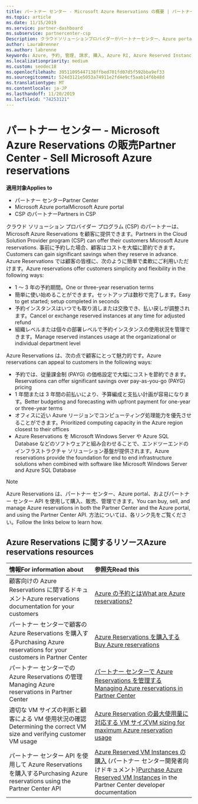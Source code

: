 ```yaml
---
title: パートナー センター - Microsoft Azure Reservations の概要 | パートナー センター
ms.topic: article
ms.date: 11/15/2019
ms.service: partner-dashboard
ms.subservice: partnercenter-csp
Description: クラウドソリューションプロバイダーがパートナーセンター、Azure portal、またはパートナーセンター API を使用して、顧客向けの Azure 予約を購入、販売、管理する方法について説明します。
author: LauraBrenner
ms.author: labrenne
keywords: Azure, 予約, 管理, 請求, 購入, Azure RI, Azure Reserved Instances
ms.localizationpriority: medium
ms.custom: seodec18
ms.openlocfilehash: 39511095447138ffbed701fd07d5f592bba9ef33
ms.sourcegitcommit: 524d3121e5053a74911e2fd4e9cf5aab14f6b48d
ms.translationtype: MT
ms.contentlocale: ja-JP
ms.lasthandoff: 11/20/2019
ms.locfileid: "74253121"
---
```

# <a name="partner-center---sell-microsoft-azure-reservations"></a><span data-ttu-id="7118a-104">パートナー センター - Microsoft Azure Reservations の販売</span><span class="sxs-lookup"><span data-stu-id="7118a-104">Partner Center - Sell Microsoft Azure reservations</span></span>

<!--Maggie, 12/7/18 - Added "Partner Center" to metadata title and H1 title as per Catherine Watson in bug #19868631-->

<span data-ttu-id="7118a-105">**適用対象**</span><span class="sxs-lookup"><span data-stu-id="7118a-105">**Applies to**</span></span>

- <span data-ttu-id="7118a-106">パートナー センター</span><span class="sxs-lookup"><span data-stu-id="7118a-106">Partner Center</span></span>
- <span data-ttu-id="7118a-107">Microsoft Azure portal</span><span class="sxs-lookup"><span data-stu-id="7118a-107">Microsoft Azure portal</span></span>
- <span data-ttu-id="7118a-108">CSP のパートナー</span><span class="sxs-lookup"><span data-stu-id="7118a-108">Partners in CSP</span></span>

<span data-ttu-id="7118a-109">クラウド ソリューション プロバイダー プログラム (CSP) のパートナーは、Microsoft Azure Reservations を顧客に提供できます。</span><span class="sxs-lookup"><span data-stu-id="7118a-109">Partners in the Cloud Solution Provider program (CSP) can offer their customers Microsoft Azure reservations.</span></span> <span data-ttu-id="7118a-110">事前に予約した場合、顧客はコストを大幅に節約できます。</span><span class="sxs-lookup"><span data-stu-id="7118a-110">Customers can gain significant savings when they reserve in advance.</span></span> <span data-ttu-id="7118a-111">Azure Reservations では顧客の皆様に、次のように簡単で柔軟にご利用いただけます。</span><span class="sxs-lookup"><span data-stu-id="7118a-111">Azure reservations offer customers simplicity and flexibility in the following ways:</span></span>

- <span data-ttu-id="7118a-112">1 ～ 3 年の予約期間。</span><span class="sxs-lookup"><span data-stu-id="7118a-112">One or three-year reservation terms</span></span>
- <span data-ttu-id="7118a-113">簡単に使い始めることができます。セットアップは数秒で完了します。</span><span class="sxs-lookup"><span data-stu-id="7118a-113">Easy to get started; setup completed in seconds</span></span>
- <span data-ttu-id="7118a-114">予約インスタンスはいつでも取り消しまたは交換でき、払い戻しが調整されます。</span><span class="sxs-lookup"><span data-stu-id="7118a-114">Cancel or exchange reserved instances at any time for adjusted refund</span></span>
- <span data-ttu-id="7118a-115">組織レベルまたは個々の部署レベルで予約インスタンスの使用状況を管理できます。</span><span class="sxs-lookup"><span data-stu-id="7118a-115">Manage reserved instances usage at the organizational or individual department level</span></span> 

<span data-ttu-id="7118a-116">Azure Reservations は、次の点で顧客にとって魅力的です。</span><span class="sxs-lookup"><span data-stu-id="7118a-116">Azure reservations can appeal to customers in the following ways:</span></span>

- <span data-ttu-id="7118a-117">予約では、従量課金制 (PAYG) の価格設定で大幅にコストを節約できます。</span><span class="sxs-lookup"><span data-stu-id="7118a-117">Reservations can offer significant savings over pay-as-you-go (PAYG) pricing</span></span>
- <span data-ttu-id="7118a-118">1 年間または 3 年間の前払いにより、予算編成と支払い計画が容易になります。</span><span class="sxs-lookup"><span data-stu-id="7118a-118">Better budgeting and forecasting with upfront payment for one-year or three-year terms</span></span>
- <span data-ttu-id="7118a-119">オフィスに近い Azure リージョンでコンピューティング処理能力を優先させることができます。</span><span class="sxs-lookup"><span data-stu-id="7118a-119">Prioritized computing capacity in the Azure region closest to their offices</span></span>
- <span data-ttu-id="7118a-120">Azure Reservations を Microsoft Windows Server や Azure SQL Database などのソフトウェアと組み合わせることで、エンドツーエンドのインフラストラクチャ ソリューション基盤が提供されます。</span><span class="sxs-lookup"><span data-stu-id="7118a-120">Azure reservations provide the foundation for end to end infrastructure solutions when combined with software like Microsoft Windows Server and Azure SQL Database</span></span>

>[!NOTE]
> <span data-ttu-id="7118a-121">Azure Reservations は、パートナー センター、Azure portal、およびパートナー センター API を使用して購入、販売、管理できます。</span><span class="sxs-lookup"><span data-stu-id="7118a-121">You can buy, sell, and manage Azure reservations in both the Partner Center and the Azure portal, and using the Partner Center API.</span></span> <span data-ttu-id="7118a-122">方法については、各リンク先をご覧ください。</span><span class="sxs-lookup"><span data-stu-id="7118a-122">Follow the links below to learn how.</span></span>

## <a name="azure-reservations-resources"></a><span data-ttu-id="7118a-123">Azure Reservations に関するリソース</span><span class="sxs-lookup"><span data-stu-id="7118a-123">Azure reservations resources</span></span>

|<span data-ttu-id="7118a-124">**情報**</span><span class="sxs-lookup"><span data-stu-id="7118a-124">**For information about**</span></span>   |<span data-ttu-id="7118a-125">**参照先**</span><span class="sxs-lookup"><span data-stu-id="7118a-125">**Read this**</span></span>    |
|:-----------------------------|:-----------------|
| <span data-ttu-id="7118a-126">顧客向けの Azure Reservations に関するドキュメント</span><span class="sxs-lookup"><span data-stu-id="7118a-126">Azure reservations documentation for your customers</span></span> | [<span data-ttu-id="7118a-127">Azure の予約とは</span><span class="sxs-lookup"><span data-stu-id="7118a-127">What are Azure reservations?</span></span>](https://docs.microsoft.com/azure/billing/billing-save-compute-costs-reservations)
|<span data-ttu-id="7118a-128">パートナー センターで顧客の Azure Reservations を購入する</span><span class="sxs-lookup"><span data-stu-id="7118a-128">Purchasing Azure reservations for your customers in Partner Center</span></span>   |[<span data-ttu-id="7118a-129">Azure Reservations を購入する</span><span class="sxs-lookup"><span data-stu-id="7118a-129">Buy Azure reservations</span></span>](azure-reservations-buying.md)
|<span data-ttu-id="7118a-130">パートナー センターでの Azure Reservations の管理</span><span class="sxs-lookup"><span data-stu-id="7118a-130">Managing Azure reservations in Partner Center</span></span> | [<span data-ttu-id="7118a-131">パートナー センターで Azure Reservations を管理する</span><span class="sxs-lookup"><span data-stu-id="7118a-131">Managing Azure reservations in Partner Center</span></span>](azure-reservations-manage.md)
|<span data-ttu-id="7118a-132">適切な VM サイズの判断と顧客による VM 使用状況の確認</span><span class="sxs-lookup"><span data-stu-id="7118a-132">Determining the correct VM size and verifying customer VM usage</span></span>   |[<span data-ttu-id="7118a-133">Azure Reservation の最大使用量に対応する VM サイズ</span><span class="sxs-lookup"><span data-stu-id="7118a-133">VM sizing for maximum Azure reservation usage</span></span>](azure-usage.md)   |
|<span data-ttu-id="7118a-134">パートナー センター API を使用して Azure Reservations を購入する</span><span class="sxs-lookup"><span data-stu-id="7118a-134">Purchasing Azure reservations using the Partner Center API</span></span> | <span data-ttu-id="7118a-135">[Azure Reserved VM Instances の購入](https://docs.microsoft.com/partner-center/develop/purchase-azure-reservations) (パートナー センター開発者向けドキュメント)</span><span class="sxs-lookup"><span data-stu-id="7118a-135">[Purchase Azure Reserved VM Instances](https://docs.microsoft.com/partner-center/develop/purchase-azure-reservations) in the Partner Center developer documentation</span></span>
